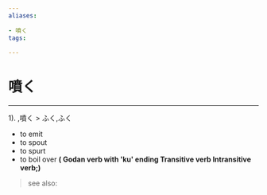 ```yaml
---
aliases:
    
- 噴く
tags:
    
---
```


# 噴く
---
1).
,噴く > ふく,ふく

- to emit
- to spout
- to spurt
- to boil over
**( Godan verb with 'ku' ending Transitive verb Intransitive verb;)**
> see also: 
            